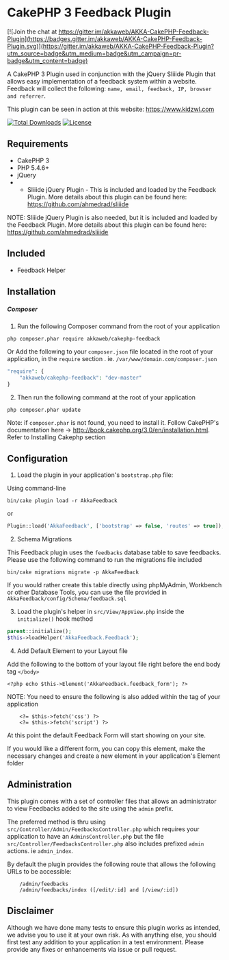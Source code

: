 # CakePHP 3 Feedback Plugin

[![Join the chat at https://gitter.im/akkaweb/AKKA-CakePHP-Feedback-Plugin](https://badges.gitter.im/akkaweb/AKKA-CakePHP-Feedback-Plugin.svg)](https://gitter.im/akkaweb/AKKA-CakePHP-Feedback-Plugin?utm_source=badge&utm_medium=badge&utm_campaign=pr-badge&utm_content=badge)

A CakePHP 3 Plugin used in conjunction with the jQuery Sliiide Plugin that allows easy implementation of a feedback system within a website. Feedback will collect the following: `name, email, feedback, IP, browser and referrer`.

This plugin can be seen in action at this website: https://www.kidzwl.com

[![Total Downloads](https://poser.pugx.org/akkaweb/cakephp-feedback/downloads.svg)](https://packagist.org/packages/akkaweb/cakephp-feedback)
[![License](https://poser.pugx.org/akkaweb/cakephp-feedback/license.svg)](https://packagist.org/packages/akkaweb/cakephp-feedback)

## Requirements #######################################################
- CakePHP 3
- PHP 5.4.6+
- jQuery
- * Sliiide jQuery Plugin - This is included and loaded by the Feedback Plugin. More details about this plugin can be found here: https://github.com/ahmedrad/sliiide

NOTE: Sliiide jQuery Plugin is also needed, but it is included and loaded by the Feedback Plugin. More details about this plugin can be found here: https://github.com/ahmedrad/sliiide

## Included #######################################################
- Feedback Helper

## Installation #######################################################

##### Composer

1. Run the following Composer command from the root of your application

```php composer.phar require akkaweb/cakephp-feedback```

Or Add the following to your `composer.json` file located in the root of your application, in the `require` section . ie. `/var/www/domain.com/composer.json`

```php
"require": {
	"akkaweb/cakephp-feedback": "dev-master"
}
```

2. Then run the following command at the root of your application

```
php composer.phar update
```
Note: if `composer.phar` is not found, you need to install it. Follow CakePHP's documentation here -> http://book.cakephp.org/3.0/en/installation.html. Refer to Installing Cakephp section

## Configuration #######################################################

1. Load the plugin in your application's `bootstrap.php` file:

Using command-line

```bin/cake plugin load -r AkkaFeedback```

or

```php
Plugin::load('AkkaFeedback', ['bootstrap' => false, 'routes' => true]);
```

2. Schema Migrations

This Feedback plugin uses the `feedbacks` database table to save feedbacks. Please use the following command to run the migrations file included

```bin/cake migrations migrate -p AkkaFeedback```

If you would rather create this table directly using phpMyAdmin, Workbench or other Database Tools, you can use the file provided in `AkkaFeedback/config/Schema/feedback.sql`

3. Load the plugin's helper in `src/View/AppView.php` inside the `initialize()` hook method

```php
parent::initialize();
$this->loadHelper('AkkaFeedback.Feedback');
```

4. Add Default Element to your Layout file

Add the following to the bottom of your layout file right before the end body tag `</body>`

```<?php echo $this->Element('AkkaFeedback.feedback_form'); ?>```

NOTE: You need to ensure the following is also added within the <head> tag of your application

```
	<?= $this->fetch('css') ?>
	<?= $this->fetch('script') ?>
```

At this point the default Feedback Form will start showing on your site.

If you would like a different form, you can copy this element, make the necessary changes and create a new element in your application's Element folder

## Administration #######################################################

This plugin comes with a set of controller files that allows an administrator to view Feedbacks added to the site using the `admin` prefix.

The preferred method is thru using `src/Controller/Admin/FeedbacksController.php` which requires your application to have an `AdminsController.php` but the file `src/Controller/FeedbacksController.php` also includes prefixed `admin` actions. ie `admin_index`.

By default the plugin provides the following route that allows the following URLs to be accessible:
```
    /admin/feedbacks
    /admin/feedbacks/index ([/edit/:id] and [/view/:id])
```

## Disclaimer
Although we have done many tests to ensure this plugin works as intended, we advise you to use it at your own risk. As with anything else, you should first test any addition to your application in a test environment. Please provide any fixes or enhancements via issue or pull request.
